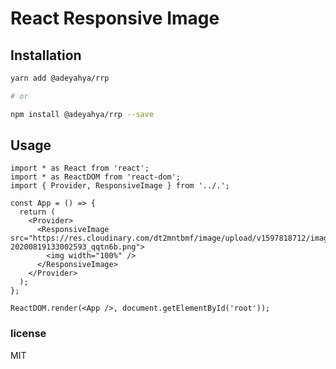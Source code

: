 # React Responsive Image

## Installation

```bash
yarn add @adeyahya/rrp

# or

npm install @adeyahya/rrp --save
```

## Usage

```tsx
import * as React from 'react';
import * as ReactDOM from 'react-dom';
import { Provider, ResponsiveImage } from '../.';

const App = () => {
  return (
    <Provider>
      <ResponsiveImage src="https://res.cloudinary.com/dt2mntbmf/image/upload/v1597818712/image-20200819133002593_qqtn6b.png">
        <img width="100%" />
      </ResponsiveImage>
    </Provider>
  );
};

ReactDOM.render(<App />, document.getElementById('root'));
```

### license

MIT
